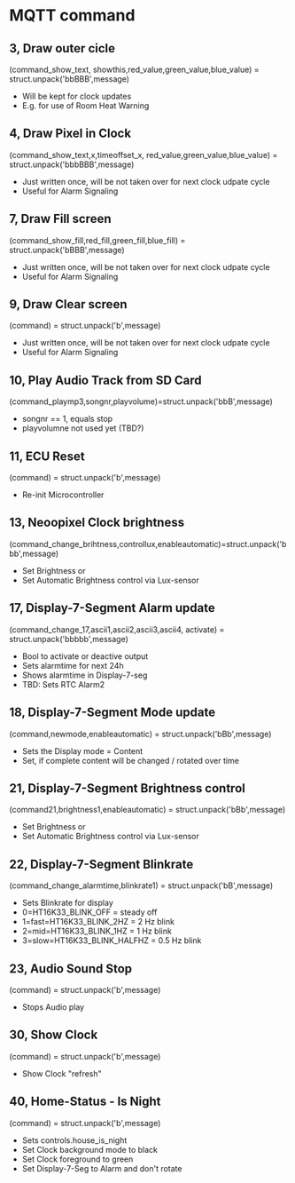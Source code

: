 # MQTT command
## 3, Draw outer cicle
(command_show_text, showthis,red_value,green_value,blue_value) = struct.unpack('bbBBB',message)
- Will be kept for clock updates
- E.g. for use of Room Heat Warning

## 4, Draw Pixel in Clock
(command_show_text,x,timeoffset_x, red_value,green_value,blue_value) = struct.unpack('bbbBBB',message)
- Just written once, will be not taken over for next clock udpate cycle
- Useful for Alarm Signaling

## 7, Draw Fill screen 
(command_show_fill,red_fill,green_fill,blue_fill) = struct.unpack('bBBB',message)
- Just written once, will be not taken over for next clock udpate cycle
- Useful for Alarm Signaling

## 9, Draw Clear screen
(command) = struct.unpack('b',message)
- Just written once, will be not taken over for next clock udpate cycle
- Useful for Alarm Signaling

## 10, Play Audio Track from SD Card
(command_playmp3,songnr,playvolume)=struct.unpack('bbB',message)
- songnr == 1, equals stop
- playvolumne not used yet (TBD?)

## 11, ECU Reset
(command) = struct.unpack('b',message)
- Re-init Microcontroller

## 13, Neoopixel Clock brightness
(command_change_brihtness,controllux,enableautomatic)=struct.unpack('bbb',message)
- Set Brightness or
- Set Automatic Brightness control via Lux-sensor

## 17, Display-7-Segment Alarm update
(command_change_17,ascii1,ascii2,ascii3,ascii4, activate) = struct.unpack('bbbbb',message)
- Bool to activate or deactive output
- Sets alarmtime for next 24h
- Shows alarmtime in Display-7-seg
- TBD: Sets RTC Alarm2

## 18, Display-7-Segment Mode update
(command,newmode,enableautomatic) = struct.unpack('bBb',message)
- Sets the Display mode = Content
- Set, if complete content will be changed / rotated over time

## 21, Display-7-Segment Brightness control
(command21,brightness1,enableautomatic) = struct.unpack('bBb',message)
- Set Brightness or
- Set Automatic Brightness control via Lux-sensor

## 22, Display-7-Segment Blinkrate
(command_change_alarmtime,blinkrate1) = struct.unpack('bB',message)
- Sets Blinkrate for display
- 0=HT16K33_BLINK_OFF       = steady off
- 1=fast=HT16K33_BLINK_2HZ       = 2 Hz blink
- 2=mid=HT16K33_BLINK_1HZ       = 1 Hz blink
- 3=slow=HT16K33_BLINK_HALFHZ    = 0.5 Hz blink

## 23, Audio Sound Stop
(command) = struct.unpack('b',message)
- Stops Audio play

## 30, Show Clock
(command) = struct.unpack('b',message)
- Show Clock "refresh"

## 40, Home-Status - Is Night
(command) = struct.unpack('b',message)
- Sets controls.house_is_night 
- Set Clock background mode to black
- Set Clock foreground to green
- Set Display-7-Seg to Alarm and don't rotate


